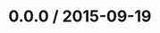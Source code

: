<!--mdast setext-->

<!--lint disable no-multiple-toplevel-headings -->

0.0.0 / 2015-09-19
==================
